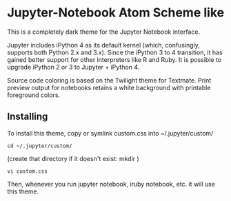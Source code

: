 # Jupyter-Notebook Atom Scheme like

This is a completely dark theme for the Jupyter Notebook interface. 

Jupyter includes iPython 4 as its default kernel (which, confusingly, supports both Python 2.x and 3.x). Since the iPython 3 to 4 transition, it has gained better support for other interpreters like R and Ruby. It is possible to upgrade iPython 2 or 3 to Jupyter + iPython 4.

Source code coloring is based on the Twilight theme for Textmate. Print preview output for notebooks retains a white background with printable foreground colors.

## Installing

To install this theme, copy or symlink custom.css into ~/.jupyter/custom/ 

```unix
cd ~/.jupyter/custom/ 
```

(create that directory if it doesn't exist: mkdir ) 

```unix
vi custom.css
```

Then, whenever you run jupyter notebook, iruby notebook, etc. it will use this theme.

